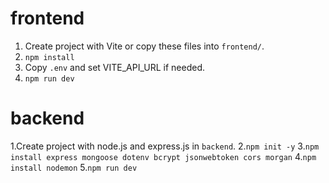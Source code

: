 # frontend
1. Create project with Vite or copy these files into `frontend/`.
2. `npm install`
3. Copy `.env` and set VITE_API_URL if needed.
4. `npm run dev`
# backend
1.Create project with node.js and express.js in `backend`.
2.`npm init -y`
3.`npm install express mongoose dotenv bcrypt jsonwebtoken cors morgan`
4.`npm install nodemon`
5.`npm run dev`
